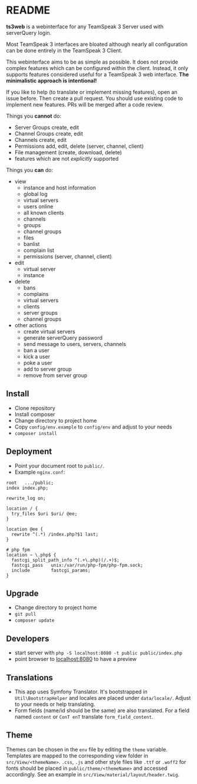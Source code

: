 # README #

**ts3web** is a webinterface for any TeamSpeak 3 Server used with serverQuery login.
 
Most TeamSpeak 3 interfaces are bloated although nearly all configuration can be done entirely in the TeamSpeak 3 Client.  
 
This webinterface aims to be as simple as possible. It does not provide complex features which can be configured within the client. Instead, it only supports features considered useful for a TeamSpeak 3 web interface.  **The minimalistic approach is intentional!** 

If you like to help (to translate or implement missing features), open an issue before. Then create a pull request. You should use existing code to implement new features. PRs will be merged after a code review.

Things you **cannot** do:
- Server Groups create, edit
- Channel Groups create, edit
- Channels create, edit
- Permissions add, edit, delete (server, channel, client)
- File management (create, download, delete)
- features which are not *explicitly* supported

Things you **can** do:
- view
    - instance and host information
    - global log
    - virtual servers
    - users online
    - all known clients
    - channels
    - groups
    - channel groups
    - files
    - banlist
    - complain list
    - permissions (server, channel, client)
- edit
    - virtual server
    - instance
- delete
    - bans
    - complains
    - virtual servers
    - clients
    - server groups
    - channel groups
- other actions
    - create virtual servers
    - generate serverQuery password
    - send message to users, servers, channels
    - ban a user
    - kick a user
    - poke a user
    - add to server group
    - remove from server group

## Install ##

* Clone repository
* Install composer
* Change directory to project home
* Copy `config/env.example` to `config/env` and adjust to your needs
* `composer install`

## Deployment ##
* Point your document root to `public/`.
* Example `nginx.conf`:

```  
root   .../public;
index index.php;    

rewrite_log on;

location / {
  try_files $uri $uri/ @ee;
}

location @ee {
  rewrite ^(.*) /index.php?$1 last;
}

# php fpm
location ~ \.php$ {
  fastcgi_split_path_info ^(.+\.php)(/.+)$;
  fastcgi_pass   unix:/var/run/php-fpm/php-fpm.sock;
  include        fastcgi_params;
}
```
    
## Upgrade ##

* Change directory to project home
* `git pull`
* `composer update`

## Developers ##
* start server with `php -S localhost:8080 -t public public/index.php`
* point browser to [localhost:8080](http://localhost:8080) to have a preview

## Translations ##
- This app uses Symfony Translator. It's bootstrapped in `Util\BootstrapHelper` and locales are placed under `data/locale/`. Adjust to your needs or help translating.
- Form fields (name/id should be the same) are also translated. For a field named `content` or `ConT enT` translate `form_field_content`.


## Theme ##
Themes can be chosen in the `env` file by editing the `theme` variable. Templates are mapped to the corresponding view folder in `src/View/<themeName>`. `.css`, `.js` and other style files like `.ttf` or `.woff2` for fonts should be placed in `public/theme/<themeName>` and accessed accordingly. See an example in `src/View/material/layout/header.twig`.